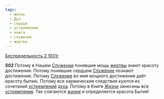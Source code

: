 ```yaml
---
tags:
  - жизнь
  - Дух
  - сердце
  - устремление
  - книга
  - служение
  - жертва
---
```


[Беспредельность 2 1931г](/agni/1931)

___502___
Потому в Нашем [Служении](/tag/#служение) понявшие мощь [жертвы](/tag/#жертва) знают красоту достижения. Потому понявшие сердцем [Служение](/tag/#служение) познают достижение. Потому [Служение](/tag/#служение) во имя мощного достижения даёт красоту бытию. Потому все кармические следствия куются из сочетаний [устремлений](/tag/#устремление) [духа](/tag/#Дух). Потому в Книге [Жизни](/tag/#жизнь) занесены все [устремления](/tag/#устремление). Так слагаются [жизни](/tag/#жизнь) и определяется красота Бытия!   

